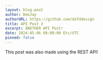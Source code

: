 ```yaml
---
layout: blog-post
author: DeeJay
authorURL: https://github.com/dofddesign
title: API Post 3
excerpt: ANOTHER API Post!
date: 2024-05-06 08:00:00 Etc/UTC
pinned: false
---
```

This post was also made using the REST API!
